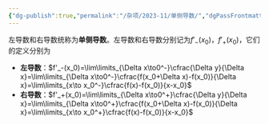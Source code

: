 ```yaml
---
{"dg-publish":true,"permalink":"/杂项/2023-11/单侧导数/","dgPassFrontmatter":true}
---
```


左导数和右导数统称为**单侧导数**。左导数和右导数分别记为$f'_-(x_0)$，$f'_+(x_0)$，它们的定义分别为
- **左导数**：$f'_-(x_0)=\lim\limits_{\Delta x\to0^-}\cfrac{\Delta y}{\Delta x}=\lim\limits_{\Delta x\to0^-}\cfrac{f(x_0+\Delta x)-f(x_0)}{\Delta x}=\lim\limits_{x\to x_0^-}\cfrac{f(x)-f(x_0)}{x-x_0}$
- **右导数**：$f'_+(x_0)=\lim\limits_{\Delta x\to0^+}\cfrac{\Delta y}{\Delta x}=\lim\limits_{\Delta x\to0^+}\cfrac{f(x_0+\Delta x)-f(x_0)}{\Delta x}=\lim\limits_{x\to x_0^+}\cfrac{f(x)-f(x_0)}{x-x_0}$